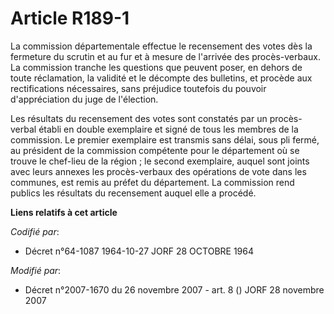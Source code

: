 # Article R189-1

La commission départementale effectue le recensement des votes dès la fermeture du scrutin et au fur et à mesure de l'arrivée
des procès-verbaux. La commission tranche les questions que peuvent poser, en dehors de toute réclamation, la validité et le
décompte des bulletins, et procède aux rectifications nécessaires, sans préjudice toutefois du pouvoir d'appréciation du juge
de l'élection.

Les résultats du recensement des votes sont constatés par un procès-verbal établi en double exemplaire et signé de tous les
membres de la commission. Le premier exemplaire est transmis sans délai, sous pli fermé, au président de la commission
compétente pour le département où se trouve le chef-lieu de la région ; le second exemplaire, auquel sont joints avec leurs
annexes les procès-verbaux des opérations de vote dans les communes, est remis au préfet du département. La commission rend
publics les résultats du recensement auquel elle a procédé.

**Liens relatifs à cet article**

_Codifié par_:

  - Décret n°64-1087 1964-10-27 JORF 28 OCTOBRE 1964

_Modifié par_:

  - Décret n°2007-1670 du 26 novembre 2007 - art. 8 () JORF 28 novembre 2007
